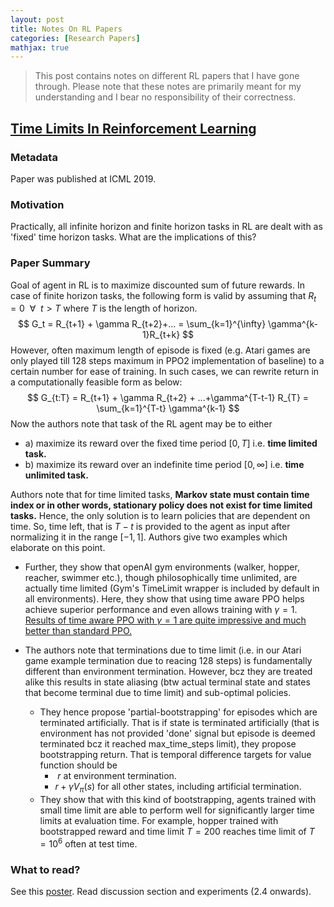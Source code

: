 ```yaml
---
layout: post
title: Notes On RL Papers
categories: [Research Papers]
mathjax: true
---
```


> This post contains notes on different RL papers that I have gone through. Please note that these notes are primarily meant for my understanding and I bear no responsibility of their correctness.

## [Time Limits In Reinforcement Learning](https://arxiv.org/abs/1712.00378)

### Metadata

Paper was published at ICML 2019. 

### Motivation

Practically, all infinite horizon and finite horizon tasks in RL are dealt with as 'fixed' time horizon tasks. What are the implications of this? 

### Paper Summary

Goal of agent in RL is to maximize discounted sum of future rewards. In case of finite horizon tasks, the following form is valid by assuming that $R_t = 0 \ \ \forall \ \ t>T$ where $T$ is the length of horizon.  
$$
G_t = R_{t+1} + \gamma R_{t+2}+... = \sum_{k=1}^{\infty} \gamma^{k-1}R_{t+k}
$$
However, often maximum length of episode is fixed (e.g. Atari games are only played till 128 steps maximum in PPO2 implementation of baseline) to a certain number for ease of training. In such cases, we can rewrite return in a computationally feasible form as below: 
$$
G_{t:T} = R_{t+1} + \gamma R_{t+2} + ...+\gamma^{T-t-1} R_{T} = \sum_{k=1}^{T-t} \gamma^{k-1}
$$
Now the authors note that task of the RL agent may be to either 

- a) maximize its reward over the fixed time period $[0,T]$ i.e. **time limited task.**
- b) maximize its reward over an indefinite time period $[0, \infty]$ i.e. **time unlimited task.**

Authors note that for time limited tasks, **Markov state must contain time index or in other words, stationary policy does not exist for time limited tasks.** Hence, the only solution is to learn policies that are dependent on time. So, time left, that is $T-t$ is provided to the agent as input after normalizing it in the range $[-1,1]$. Authors give two examples which elaborate on this point. 

- Further, they show that openAI gym environments (walker, hopper, reacher, swimmer etc.), though philosophically time unlimited, are actually time limited (Gym's TimeLimit wrapper is included by default in all environments). Here, they show that using time aware PPO helps achieve superior performance and even allows training with $\gamma = 1$. <u>Results of time aware PPO with $\gamma=1$ are quite impressive and much better than standard PPO.</u>

- The authors note that terminations due to time limit (i.e. in our Atari game example termination due to reacing 128 steps) is fundamentally different than environment termination. However, bcz they are treated alike this results in state aliasing (btw actual terminal state and states that become terminal due to time limit) and sub-optimal policies. 
  - They hence propose 'partial-bootstrapping' for episodes which are terminated artificially. That is if state is terminated artificially (that is environment has not provided 'done' signal but episode is deemed terminated bcz it reached max_time_steps limit), they propose bootstrapping return. That is temporal difference targets for value function should be 
    - ​	$r$ at environment termination. 
    - $r + \gamma V_{\pi}(s)$ for all other states, including artificial termination. 
  - They show that with this kind of bootstrapping, agents trained with small time limit are able to perform well for significantly larger time limits at evaluation time. For example, hopper trained with bootstrapped reward and time limit $T=200$ reaches time limit of $T = 10^6$ often at test time. 

### What to read?

See this [poster](https://fabiopardo.github.io/posters/time_limits_in_rl.pdf). Read discussion section and experiments (2.4 onwards).


